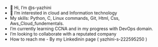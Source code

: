 - 👋 Hi, I’m @s-yazhini
- 👀 I’m interested in cloud and Information technology
- My skills: Python, C, Linux commands, Git, Html, Css, Aws_Cloud_fundementals.
- I’m currently learning CCNA and in my progress with DevOps domain.
- I’m looking to collaborate with a reputated company
- How to reach me - By my Linkedinin page ( yazhini-s-222595250 )

<!---
s-yazhini/s-yazhini is a ✨ special ✨ repository because its `README.md` (this file) appears on your GitHub profile.
You can click the Preview link to take a look at your changes.
--->
